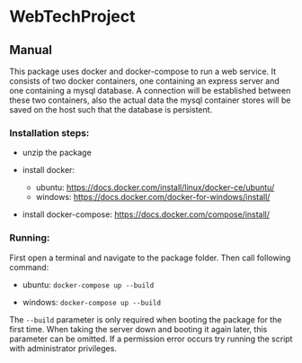 # WebTechProject

## Manual

This package uses docker and docker-compose to run a web service.
It consists of two docker containers, one containing an express server and one containing a mysql database.
A connection will be established between these two containers, also the actual data the mysql container stores will be saved on the host such that the database is persistent.

### Installation steps:

- unzip the package

- install docker:

  - ubuntu: https://docs.docker.com/install/linux/docker-ce/ubuntu/
  - windows: https://docs.docker.com/docker-for-windows/install/

- install docker-compose: https://docs.docker.com/compose/install/

### Running:

First open a terminal and navigate to the package folder.
Then call following command:

* ubuntu:
        ```
        docker-compose up --build
        ```

* windows:
        ```
        docker-compose up --build
        ```

The ```
    --build
      ``` parameter is only required when booting the package for the first time.
When taking the server down and booting it again later, this parameter can be omitted.
If a permission error occurs try running the script with administrator privileges.

